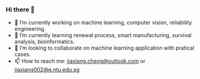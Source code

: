 ### Hi there 👋

<!--
**jiaxiang-cheng/jiaxiang-cheng** is a ✨ _special_ ✨ repository because its `README.md` (this file) appears on your GitHub profile.

Here are some ideas to get you started:
-->

- 🔭 I’m currently working on machine learning, computer vision, reliability engineering.
- 🌱 I’m currently learning renewal process, smart manufacturing, survival analysis, bioinformatics.
- 👯 I’m looking to collaborate on machine learning application with pratical cases.
- 📫 How to reach me: jiaxiang.cheng@outlook.com or jiaxiang002@e.ntu.edu.sg

<!--
- 🤔 I’m looking for help with ...
- 💬 Ask me about ...
- 😄 Pronouns: ...
- ⚡ Fun fact: ...
-->

